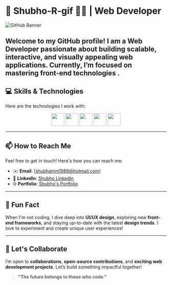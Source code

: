 # 🌟 Shubho-R-gif 👨‍💻 | Web Developer

![GitHub Banner](https://github.com/Shubho-R-gif/Shubho-R-gif/blob/main/banner.png)

Welcome to my GitHub profile! I am a **Web Developer** passionate about building scalable, interactive, and visually appealing web applications. Currently, I’m focused on mastering **front-end technologies** .
---

## 💻 Skills & Technologies

Here are the technologies I work with:


<p align="center">
  <img src="https://img.shields.io/badge/-HTML5-orange?logo=html5&logoColor=white&style=flat-square&labelColor=orange" height="40" />
  <img src="https://img.shields.io/badge/-CSS3-blue?logo=css3&logoColor=white&style=flat-square&labelColor=blue" height="40" />
  <img src="https://img.shields.io/badge/-JavaScript-yellow?logo=javascript&logoColor=white&style=flat-square&labelColor=yellow" height="40" />
  <img src="https://img.shields.io/badge/-React-blue?logo=react&logoColor=white&style=flat-square&labelColor=blue" height="40" />
  <img src="https://img.shields.io/badge/-GitHub-black?logo=github&logoColor=white&style=flat-square&labelColor=black" height="40" />
</p>

---

## 📫 How to Reach Me

Feel free to get in touch! Here's how you can reach me:

- ✉️ **Email**: [shubhamm1989@hotmail.com)
- 🔗 **LinkedIn**: [Shubho LinkedIn](https://www.linkedin.com/in/subho-halder-5b9aa127b/)
- 🌐 **Portfolio**: [Shubho's Portfolio](your-portfolio-link)

---

## 🎯 Fun Fact

When I'm not coding, I dive deep into **UI/UX design**, exploring new **front-end frameworks**, and staying up-to-date with the latest **design trends**. I love to experiment and create unique user experiences!

---

## 🚀 Let's Collaborate

I’m open to **collaborations**, **open-source contributions**, and **exciting web development projects**. Let’s build something impactful together!

> **"The future belongs to those who code."**





